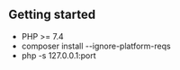## Getting started
 - PHP  >= 7.4
 - composer install --ignore-platform-reqs
 - php -s 127.0.0.1:port

